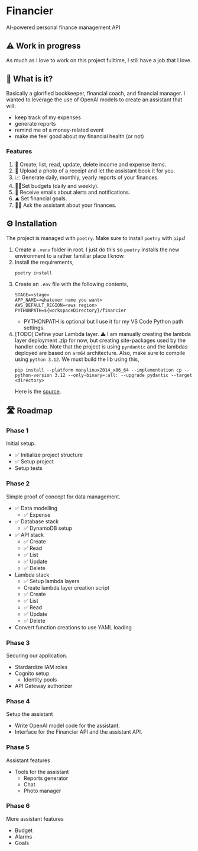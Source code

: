 # Financier

AI-powered personal finance management API

## ⚠️ Work in progress

As much as I love to work on this project fulltime, I still have a job that I love.

## 🧠 What is it?

Basically a glorified bookkeeper, financial coach, and financial manager.
I wanted to leverage the use of OpenAI models to create an assistant that will:

- keep track of my expenses
- generate reports
- remind me of a money-related event
- make me feel good about my financial health (or not)

### Features

1. 📃 Create, list, read, update, delete income and expense items.
2. 📸 Upload a photo of a receipt and let the assistant book it for you.
3. 📈 Generate daily, monthly, yearly reports of your finances.
4. 💪🏽Set budgets (daily and weekly).
5. 📨 Receive emails about alerts and notifications.
6. ⛰️ Set financial goals.
7. 👨🏽 Ask the assistant about your finances.

## ⚙️ Installation

The project is managed with `poetry`.
Make sure to install `poetry` with `pipx`!

1. Create a `.venv` folder in root. I just do this so `poetry` installs the new environment to a rather familiar place I know.
1. Install the requirements,
   ```
   poetry install
   ```
1. Create an `.env` file with the following contents,
   ```
   STAGE=<stage>
   APP_NAME=<whatever name you want>
   AWS_DEFAULT_REGION=<aws region>
   PYTHONPATH=${workspaceDirectory}/financier
   ```
   - PYTHONPATH is optional but I use it for my VS Code Python path settings.
1. [TODO] Define your Lambda layer. ⚠️ I am manually creating the lambda layer deployment .zip for now, but creating site-packages used by the handler code. Note that the project is using `pyndantic` and the lambdas deployed are based on `arm64` architecture. Also, make sure to compile using `python 3.12`. We must build the lib using this,
   ```
   pip install --platform manylinux2014_x86_64 --implementation cp --python-version 3.12 --only-binary=:all: --upgrade pydantic --target <directory>
   ```
   Here is the [source](https://docs.pydantic.dev/latest/integrations/aws_lambda/#installing-python-libraries-for-aws-lambda-functions).

## 🛣️ Roadmap

### Phase 1

Initial setup.

- ✅ Initialize project structure
- ✅ Setup project
- Setup tests

### Phase 2

Simple proof of concept for data management.

- ✅ Data modelling
  - ✅ Expense
- ✅ Database stack
  - ✅ DynamoDB setup
- ✅ API stack
  - ✅ Create
  - ✅ Read
  - ✅ List
  - ✅ Update
  - ✅ Delete
- Lambda stack
  - ✅ Setup lambda layers
  - Create lambda layer creation script
  - ✅ Create
  - ✅ List
  - ✅ Read
  - ✅ Update
  - ✅ Delete
- Convert function creations to use YAML loading

### Phase 3

Securing our application.

- Stardardize IAM roles
- Cognito setup
  - Identity pools
- API Gateway authorizer

### Phase 4

Setup the assistant

- Write OpenAI model code for the assistant.
- Interface for the Financier API and the assistant API.

### Phase 5

Assistant features

- Tools for the assistant
  - Reports generator
  - Chat
  - Photo manager

### Phase 6

More assistant features

- Budget
- Alarms
- Goals
